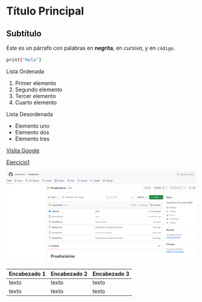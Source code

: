 # Título Principal

## Subtítulo

Este es un párrafo con palabras en **negrita**, en *cursiva*, y en `código`.
```bash
print("Hola")
```
Lista Ordenada

1. Primer elemento
2. Segundo elemento
3. Tercer elemento
4. Cuarto elemento


Lista Desordenada

* Elemento uno
* Elemento dos
* Elemento tres

[Visita Google](https://www.google.com)



[Ejercicio1](ejercicio1.md)

![Imagen](capturas/image.png)

| Encabezado 1 | Encabezado 2 | Encabezado 3 |
|--------------|--------------|--------------|
| texto|            texto         |texto|
| texto             | texto        | texto|













